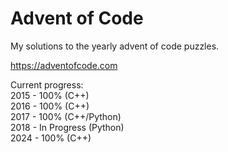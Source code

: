 # Advent of Code

My solutions to the yearly advent of code puzzles.

https://adventofcode.com

Current progress:  
2015 - 100% (C++)  
2016 - 100% (C++)  
2017 - 100% (C++/Python)  
2018 - In Progress (Python)  
2024 - 100% (C++)  